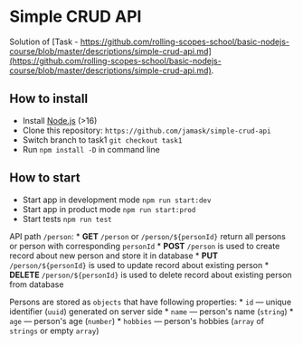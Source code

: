 # Simple CRUD API

Solution of [Task - https://github.com/rolling-scopes-school/basic-nodejs-course/blob/master/descriptions/simple-crud-api.md](https://github.com/rolling-scopes-school/basic-nodejs-course/blob/master/descriptions/simple-crud-api.md).

## How to install

- Install [Node.js](https://nodejs.org/en/) (>16)
- Clone this repository: `https://github.com/jamask/simple-crud-api`
- Switch branch to task1 `git checkout task1`
- Run `npm install -D` in command line

## How to start

- Start app in development mode `npm run start:dev`
- Start app in product mode `npm run start:prod`
- Start tests `npm run test`

API path `/person`:
    * **GET** `/person` or `/person/${personId}` return all persons or person with corresponding `personId`
    * **POST** `/person` is used to create record about new person and store it in database
    * **PUT** `/person/${personId}` is used to update record about existing person
    * **DELETE** `/person/${personId}` is used to delete record about existing person from database

Persons are stored as `objects` that have following properties:
    * `id` — unique identifier (`uuid`) generated on server side
    * `name` — person's name (`string`)
    * `age` — person's age (`number`)
    * `hobbies` — person's hobbies (`array` of `strings` or empty `array`)

